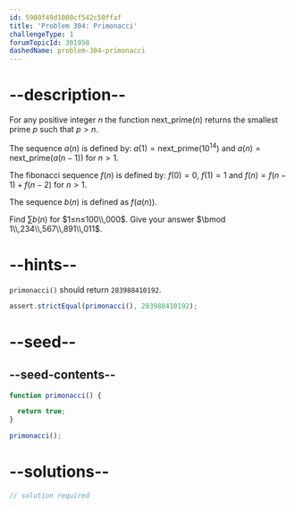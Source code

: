```yaml
---
id: 5900f49d1000cf542c50ffaf
title: 'Problem 304: Primonacci'
challengeType: 1
forumTopicId: 301958
dashedName: problem-304-primonacci
---
```


# --description--

For any positive integer $n$ the function $\text{next_prime}(n)$ returns the smallest prime $p$ such that $p > n$.

The sequence $a(n)$ is defined by: $a(1) = \text{next_prime}({10}^{14})$ and $a(n) = \text{next_prime}(a(n - 1))$ for $n > 1$.

The fibonacci sequence $f(n)$ is defined by: $f(0) = 0$, $f(1) = 1$ and $f(n) = f(n - 1) + f(n - 2)$ for $n > 1$.

The sequence $b(n)$ is defined as $f(a(n))$.

Find $\sum b(n)$ for $1≤n≤100\\,000$. Give your answer $\bmod 1\\,234\\,567\\,891\\,011$.

# --hints--

`primonacci()` should return `283988410192`.

```js
assert.strictEqual(primonacci(), 283988410192);
```

# --seed--

## --seed-contents--

```js
function primonacci() {

  return true;
}

primonacci();
```

# --solutions--

```js
// solution required
```
